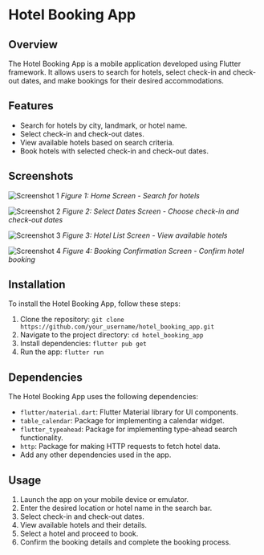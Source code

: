 # Hotel Booking App 

## Overview

The Hotel Booking App is a mobile application developed using Flutter framework. It allows users to search for hotels, select check-in and check-out dates, and make bookings for their desired accommodations.

## Features

- Search for hotels by city, landmark, or hotel name.
- Select check-in and check-out dates.
- View available hotels based on search criteria.
- Book hotels with selected check-in and check-out dates.

## Screenshots

![Screenshot 1](path/to/screenshot1.png)
*Figure 1: Home Screen - Search for hotels*

![Screenshot 2](path/to/screenshot2.png)
*Figure 2: Select Dates Screen - Choose check-in and check-out dates*

![Screenshot 3](path/to/screenshot3.png)
*Figure 3: Hotel List Screen - View available hotels*

![Screenshot 4](path/to/screenshot4.png)
*Figure 4: Booking Confirmation Screen - Confirm hotel booking*

## Installation

To install the Hotel Booking App, follow these steps:

1. Clone the repository: `git clone https://github.com/your_username/hotel_booking_app.git`
2. Navigate to the project directory: `cd hotel_booking_app`
3. Install dependencies: `flutter pub get`
4. Run the app: `flutter run`

## Dependencies

The Hotel Booking App uses the following dependencies:

- `flutter/material.dart`: Flutter Material library for UI components.
- `table_calendar`: Package for implementing a calendar widget.
- `flutter_typeahead`: Package for implementing type-ahead search functionality.
- `http`: Package for making HTTP requests to fetch hotel data.
- Add any other dependencies used in the app.

## Usage

1. Launch the app on your mobile device or emulator.
2. Enter the desired location or hotel name in the search bar.
3. Select check-in and check-out dates.
4. View available hotels and their details.
5. Select a hotel and proceed to book.
6. Confirm the booking details and complete the booking process.
